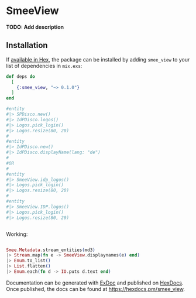 # SmeeView

**TODO: Add description**

## Installation

If [available in Hex](https://hex.pm/docs/publish), the package can be installed
by adding `smee_view` to your list of dependencies in `mix.exs`:

```elixir
def deps do
  [
    {:smee_view, "~> 0.1.0"}
  ]
end
```

```elixir
#entity
#|> SPDisco.new()
#|> IdPDisco.logos()
#|> Logos.pick_login()
#|> Logos.resize(80, 20)
#
#entity
#|> IdPDisco.new()
#|> IdPDisco.displayName(lang: "de")
#
#OR
#
#entity
#|> SmeeView.idp_logos()
#|> Logos.pick_login()
#|> Logos.resize(80, 20)
#
#entity
#|> SmeeView.IDP.logos()
#|> Logos.pick_login()
#|> Logos.resize(80, 20)



```

Working:
```elixir

Smee.Metadata.stream_entities(md3)
|> Stream.map(fn e -> SmeeView.displaynames(e) end)
|> Enum.to_list() 
|> List.flatten()
|> Enum.each(fn d -> IO.puts d.text end)

```


Documentation can be generated with [ExDoc](https://github.com/elixir-lang/ex_doc)
and published on [HexDocs](https://hexdocs.pm). Once published, the docs can
be found at <https://hexdocs.pm/smee_view>.
